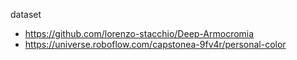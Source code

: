dataset
- https://github.com/lorenzo-stacchio/Deep-Armocromia
- https://universe.roboflow.com/capstonea-9fv4r/personal-color